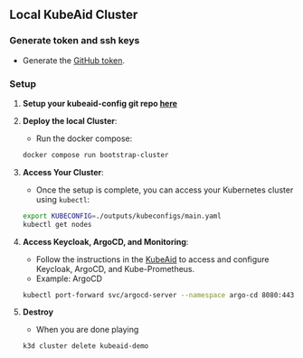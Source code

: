 ## Local KubeAid Cluster

### Generate token and ssh keys

- Generate the [GitHub token](https://docs.github.com/en/authentication/keeping-your-account-and-data-secure/managing-your-personal-access-tokens#creating-a-fine-grained-personal-access-token).

### Setup

1. **Setup your kubeaid-config git repo [here](https://github.com/Obmondo/kubeaid-bootstrap-script/tree/main?tab=readme-ov-file#quick-setup)**

2. **Deploy the local Cluster**:
   - Run the docker compose:
   ```bash
   docker compose run bootstrap-cluster
   ```

3. **Access Your Cluster**:
   - Once the setup is complete, you can access your Kubernetes cluster using `kubectl`:
   ```bash
   export KUBECONFIG=./outputs/kubeconfigs/main.yaml
   kubectl get nodes
   ```

4. **Access Keycloak, ArgoCD, and Monitoring**:
   - Follow the instructions in the [KubeAid](https://github.com/Obmondo/kubeaid) to access and configure Keycloak, ArgoCD, and Kube-Prometheus.
   - Example: ArgoCD
   ```bash
   kubectl port-forward svc/argocd-server --namespace argo-cd 8080:443
   ```

5. **Destroy**
   - When you are done playing
   ```bash
   k3d cluster delete kubeaid-demo
   ```
